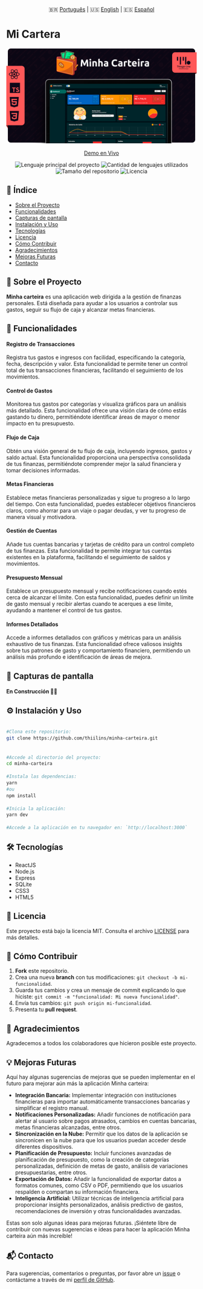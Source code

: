 <div align="center">
  
🇧🇷 [Português](./README.md) | 🇺🇸 [English](./README_EN.md) | 🇪🇸 [Español](./README_ES.md)

</div>

# Mi  Cartera

<div align="center">

![Minha carteira Imagen de Portada](./.github/assets/cover.png)

[Demo en Vivo](https://minha-carteira-five.vercel.app/)

![Lenguaje principal del proyecto](https://img.shields.io/github/languages/top/thiilins/minha-carteira?style=for-the-badge&color=FF5858)
![Cantidad de lenguajes utilizados](https://img.shields.io/github/languages/count/thiilins/minha-carteira?style=for-the-badge&color=FF5858)
![Tamaño del repositorio](https://img.shields.io/github/repo-size/thiilins/minha-carteira?style=for-the-badge&color=FF5858)
![Licencia](https://img.shields.io/github/license/thiilins/minha-carteira?style=for-the-badge&color=FF5858)

</div>

## 📖 Índice

- [Sobre el Proyecto](#-sobre-el-proyecto)
- [Funcionalidades](#-funcionalidades)
- [Capturas de pantalla](#-capturas-de-pantalla)
- [Instalación y Uso](#-instalación-y-uso)
- [Tecnologías](#-tecnologías)
- [Licencia](#-licencia)
- [Cómo Contribuir](#-cómo-contribuir)
- [Agradecimientos](#-agradecimientos)
- [Mejoras Futuras](#-mejoras-futuras)
- [Contacto](#-contacto)

## 📘 Sobre el Proyecto

**Minha carteira** es una aplicación web dirigida a la gestión de finanzas personales. Está diseñada para ayudar a los usuarios a controlar sus gastos, seguir su flujo de caja y alcanzar metas financieras.

## 🚀 Funcionalidades

#### Registro de Transacciones

Registra tus gastos e ingresos con facilidad, especificando la categoría, fecha, descripción y valor. Esta funcionalidad te permite tener un control total de tus transacciones financieras, facilitando el seguimiento de los movimientos.

#### Control de Gastos

Monitorea tus gastos por categorías y visualiza gráficos para un análisis más detallado. Esta funcionalidad ofrece una visión clara de cómo estás gastando tu dinero, permitiéndote identificar áreas de mayor o menor impacto en tu presupuesto.

#### Flujo de Caja

Obtén una visión general de tu flujo de caja, incluyendo ingresos, gastos y saldo actual. Esta funcionalidad proporciona una perspectiva consolidada de tus finanzas, permitiéndote comprender mejor la salud financiera y tomar decisiones informadas.

#### Metas Financieras

Establece metas financieras personalizadas y sigue tu progreso a lo largo del tiempo. Con esta funcionalidad, puedes establecer objetivos financieros claros, como ahorrar para un viaje o pagar deudas, y ver tu progreso de manera visual y motivadora.

#### Gestión de Cuentas

Añade tus cuentas bancarias y tarjetas de crédito para un control completo de tus finanzas. Esta funcionalidad te permite integrar tus cuentas existentes en la plataforma, facilitando el seguimiento de saldos y movimientos.

#### Presupuesto Mensual

Establece un presupuesto mensual y recibe notificaciones cuando estés cerca de alcanzar el límite. Con esta funcionalidad, puedes definir un límite de gasto mensual y recibir alertas cuando te acerques a ese límite, ayudando a mantener el control de tus gastos.

#### Informes Detallados

Accede a informes detallados con gráficos y métricas para un análisis exhaustivo de tus finanzas. Esta funcionalidad ofrece valiosos insights sobre tus patrones de gasto y comportamiento financiero, permitiendo un análisis más profundo e identificación de áreas de mejora.

## 📸 Capturas de pantalla

#### En Construcción 🔨🚧

## ⚙️ Instalación y Uso

```bash

#Clona este repositorio:
git clone https://github.com/thiilins/minha-carteira.git


#Accede al directorio del proyecto:
cd minha-carteira

#Instala las dependencias:
yarn
#ou
npm install

#Inicia la aplicación:
yarn dev

#Accede a la aplicación en tu navegador en: `http://localhost:3000`
```

## 🛠 Tecnologías

- ReactJS
- Node.js
- Express
- SQLite
- CSS3
- HTML5

## 📜 Licencia

Este proyecto está bajo la licencia MIT. Consulta el archivo [LICENSE](./LICENSE) para más detalles.

## 🤝 Cómo Contribuir

1. **Fork** este repositorio.
2. Crea una nueva **branch** con tus modificaciones: `git checkout -b mi-funcionalidad`.
3. Guarda tus cambios y crea un mensaje de commit explicando lo que hiciste: `git commit -m "funcionalidad: Mi nueva funcionalidad"`.
4. Envía tus cambios: `git push origin mi-funcionalidad`.
5. Presenta tu **pull request**.

## 🙌 Agradecimientos

Agradecemos a todos los colaboradores que hicieron posible este proyecto.

## 💡 Mejoras Futuras

Aquí hay algunas sugerencias de mejoras que se pueden implementar en el futuro para mejorar aún más la aplicación Minha carteira:

- **Integración Bancaria:** Implementar integración con instituciones financieras para importar automáticamente transacciones bancarias y simplificar el registro manual.
- **Notificaciones Personalizadas:** Añadir funciones de notificación para alertar al usuario sobre pagos atrasados, cambios en cuentas bancarias, metas financieras alcanzadas, entre otros.
- **Sincronización en la Nube:** Permitir que los datos de la aplicación se sincronicen en la nube para que los usuarios puedan acceder desde diferentes dispositivos.
- **Planificación de Presupuesto:** Incluir funciones avanzadas de planificación de presupuesto, como la creación de categorías personalizadas, definición de metas de gasto, análisis de variaciones presupuestarias, entre otros.
- **Exportación de Datos:** Añadir la funcionalidad de exportar datos a formatos comunes, como CSV o PDF, permitiendo que los usuarios respalden o compartan su información financiera.
- **Inteligencia Artificial:** Utilizar técnicas de inteligencia artificial para proporcionar insights personalizados, análisis predictivo de gastos, recomendaciones de inversión y otras funcionalidades avanzadas.

Estas son solo algunas ideas para mejoras futuras. ¡Siéntete libre de contribuir con nuevas sugerencias e ideas para hacer la aplicación Minha carteira aún más increíble!

## 📬 Contacto

Para sugerencias, comentarios o preguntas, por favor abre un [issue](https://github.com/thiilins/minha-carteira/issues) o contáctame a través de mi [perfil de GitHub](https://github.com/thiilins).
